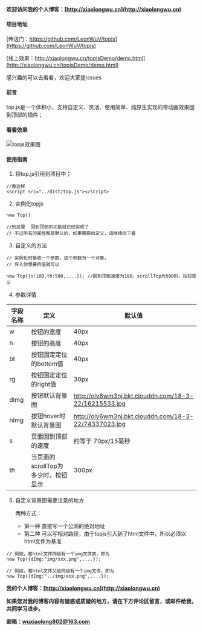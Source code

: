 #### 欢迎访问我的个人博客：[http://xiaolongwu.cn](http://xiaolongwu.cn)

#### 项目地址
[传送门：https://github.com/LeonWuV/topjs](https://github.com/LeonWuV/topjs)

[线上效果：http://xiaolongwu.cn/topjsDemo/demo.html](http://xiaolongwu.cn/topjsDemo/demo.html)

感兴趣的可以去看看，欢迎大家提issues
#### 前言
top.js是一个体积小、支持自定义、灵活、使用简单、纯原生实现的带动画效果回到顶部的插件；
#### 看看效果
![topjs效果图](https://raw.githubusercontent.com/LeonWuV/topjs/master/img/topjs_2.gif)
#### 使用指南
1. 将top.js引用到项目中；

```
//像这样
<script src="../dist/top.js"></script>
```
2. 实例化topjs

```
new Top()

//到这里  回到顶部的功能就已经实现了
// 不过所有的属性都是默认的，如果需要自定义，请继续向下看
```
3. 自定义的方法

```
// 实例化时接收一个参数，这个参数为一个对象，
// 传入你想要的值就可以

new Top({s:180,th:500,....}); //回到顶部速度为180，scrollTop为500时，按钮显示

```

4. 参数详情

字段名称 | 定义 | 默认值
---|--- | ---
w | 按钮的宽度 | 40px
h | 按钮的高度 | 40px
bt | 按钮固定定位的bottom值 | 40px
rg | 按钮固定定位的right值  | 30px
dImg | 按钮默认背景图 | http://olv6wm3nj.bkt.clouddn.com/18-3-22/16215533.jpg 
hImg | 按钮hover时默认背景图 | http://olv6wm3nj.bkt.clouddn.com/18-3-22/74337023.jpg 
s | 页面回到顶部的速度 | 约等于 70px/15毫秒 
th | 当页面的scrollTop为多少时，按钮显示 | 300px



5. 自定义背景图需要注意的地方

    两种方式：
    -   第一种 直接写一个公网的绝对地址
    -   第二种 可以写相对路径，由于topjs引入到了html文件中，所以必须以html文件为基准
    
```
// 例如，和html文件同级有一个img文件夹，即为
new Top({dImg:"img/xxx.png",....});

// 例如，和html文件父级同级有一个img文件，即为
new Top({dImg:"../img/xxx.png",....});
```

**我的个人博客：[http://xiaolongwu.cn](http://xiaolongwu.cn)**

**如果您对我的博客内容有疑惑或质疑的地方，请在下方评论区留言，或邮件给我，共同学习进步。**


**邮箱：wuxiaolong802@163.com**


